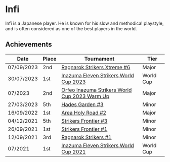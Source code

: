 # Infi

Infi is a Japanese player. 
He is known for his slow and methodical playstyle, and is often considered as one of the best players in the world.

## Achievements

| Date | Place | Tournament | Tier |
| - | - | - | - |
| 07/09/2023 | 2nd | [Ragnarok Strikers Xtreme #6](/inapedia/tournaments/ragna/ragnax6.md) | Major |
| 30/07/2023 | 1st | [Inazuma Eleven Strikers World Cup 2023](/tournaments/worldcup23.md) | World Cup |
| 07/2023 | 2nd | [Orfeo Inazuma Strikers World Cup 2023 Warm Up](/inapedia/tournaments/misc/orfeowc.md) | Major |
| 27/03/2023 | 5th | [Hades Garden #3](/inapedia/tournaments/hg/hg3.md) | Minor |
| 16/09/2022 | 1st | [Area Holy Road #2](/inapedia/tournaments/misc/holyroad2.md) | Major |
| 04/12/2021 | 5th | [Strikers Frontier #3](/inapedia/tournaments/sf/sf3.md) | Minor |
| 26/09/2021 | 1st | [Strikers Frontier #1](/inapedia/tournaments/sf/sf1.md) | Minor |
| 12/09/2021 | 3rd | [Ragnarok Strikers #1](/inapedia/tournaments/ragna/ragna1.md) | Minor |
| 07/2021 | 1st | [Inazuma Eleven Strikers World Cup 2021](/inapedia/tournaments/worldcup21.md) | World Cup |
